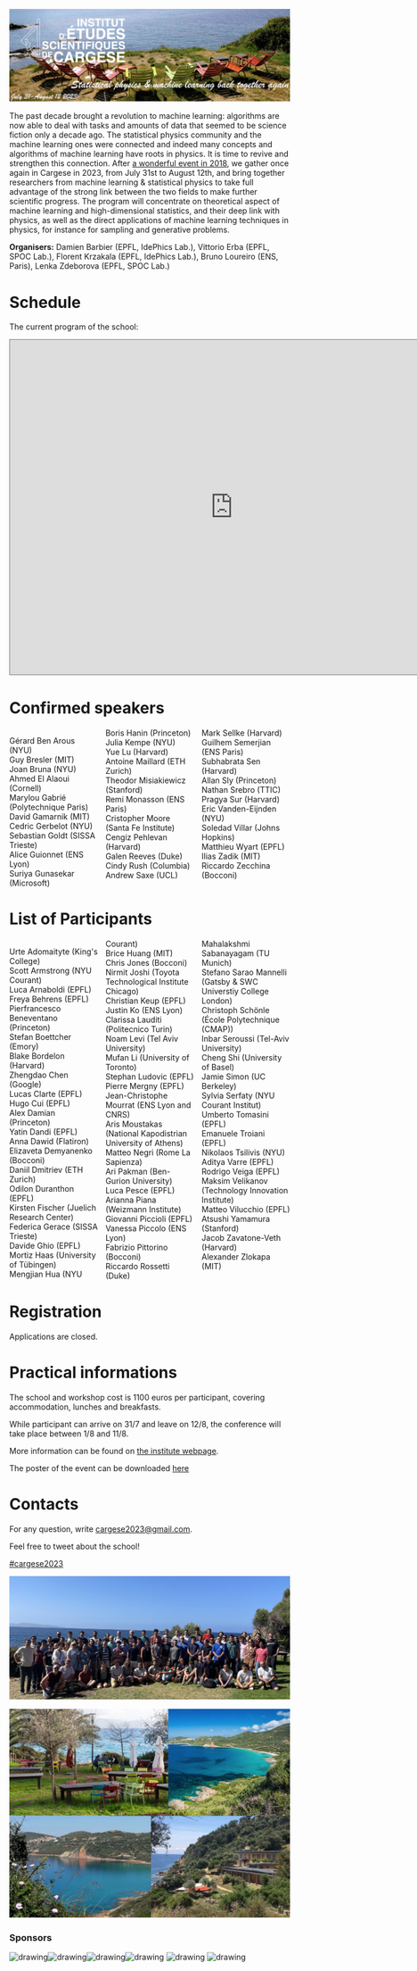 ![program](cargese2023.jpg)

The past decade brought a revolution to machine learning: algorithms are now able to deal with tasks and amounts of data that seemed to be science fiction only a decade ago. The statistical physics community and the machine learning ones were connected and indeed many concepts and algorithms of machine learning have roots in physics. It is time to revive and strengthen this connection. After [a wonderful event in 2018](https://krzakala.github.io/cargese.io/), we gather once again in Cargese in 2023, from July 31st to August 12th, and bring together researchers from machine learning & statistical physics to take full advantage of the strong link between the two fields to make further scientific progress.  The program will concentrate on theoretical aspect of machine learning and high-dimensional statistics, and their deep link with physics, as well as the direct applications of machine learning techniques in physics, for instance for sampling and generative problems.

__Organisers:__  Damien Barbier (EPFL, IdePhics Lab.), Vittorio Erba (EPFL, SPOC Lab.), Florent Krzakala (EPFL, IdePhics Lab.), Bruno Loureiro (ENS, Paris), Lenka Zdeborova (EPFL, SPOC Lab.) 

# Schedule

The current program of the school:

<iframe src="https://calendar.google.com/calendar/embed?height=600&wkst=1&bgcolor=%23ffffff&ctz=Europe%2FZurich&mode=WEEK&src=Y2FyZ2VzZTIwMjNAZ21haWwuY29t&color=%23039BE5" style="border:solid 1px #777" width="800" height="600" frameborder="0" scrolling="no"></iframe>



# Confirmed speakers

<div style="column-count: 3;">

Gérard 	Ben Arous 	(NYU)<br>
Guy 	Bresler	(MIT)<br>
Joan 	Bruna	(NYU)<br>
Ahmed 	El Alaoui	(Cornell) <br>
Marylou 	Gabrié	(Polytechnique Paris) <br>
David 	Gamarnik	(MIT)<br>
Cedric 	Gerbelot	(NYU)<br>
Sebastian 	Goldt	(SISSA Trieste) <br>
Alice 	Guionnet	(ENS Lyon) <br>
Suriya 	Gunasekar	(Microsoft)<br>
Boris 	Hanin	(Princeton) <br>
Julia 	Kempe	(NYU)<br>
Yue	Lu	(Harvard) <br>
Antoine 	Maillard	(ETH Zurich)<br>
Theodor	Misiakiewicz	(Stanford) <br>
Remi 	Monasson	(ENS Paris) <br>
Cristopher 	Moore	(Santa Fe Institute)<br>
Cengiz 	Pehlevan	(Harvard) <br>
Galen 	Reeves	(Duke)<br>
Cindy	Rush	(Columbia) <br>
Andrew 	Saxe	(UCL)<br>
Mark 	Sellke	(Harvard) <br>
Guilhem 	Semerjian 	(ENS Paris) <br>
Subhabrata 	Sen	(Harvard) <br>
Allan 	Sly	(Princeton) <br>
Nathan 	Srebro	(TTIC)<br>
Pragya 	Sur	(Harvard) <br>
Eric 	Vanden-Eijnden	(NYU)<br>
Soledad 	Villar	(Johns Hopkins)<br>
Matthieu 	Wyart 	(EPFL) <br>
Ilias 	Zadik 	(MIT)<br>
Riccardo 	Zecchina	(Bocconi)
</div>

# List of Participants

<div style="column-count: 3;">

Urte			Adomaityte			(King's College)<br>
Scott			Armstrong			(NYU Courant)<br>
Luca			Arnaboldi			(EPFL)<br>
Freya			Behrens			    (EPFL)<br>
Pierfrancesco	Beneventano		    (Princeton)<br>
Stefan			Boettcher			(Emory)<br>
Blake			Bordelon			(Harvard)<br>
Zhengdao		Chen			    (Google)<br>
Lucas			Clarte			    (EPFL)<br>
Hugo			Cui			        (EPFL)<br>
Alex			Damian			    (Princeton)<br>
Yatin			Dandi			    (EPFL)<br>
Anna			Dawid			    (Flatiron)<br>
Elizaveta		Demyanenko			(Bocconi)<br>
Daniil			Dmitriev			(ETH Zurich)<br>
Odilon			Duranthon			(EPFL)<br>
Kirsten			Fischer			    (Juelich Research Center)<br>
Federica		Gerace			    (SISSA Trieste)<br>
Davide			Ghio			    (EPFL)<br>
Mortiz          Haas                (University of Tübingen)<br>
Mengjian		Hua			        (NYU Courant)<br>
Brice			Huang			    (MIT)<br>
Chris			Jones			    (Bocconi)<br>
Nirmit			Joshi			    (Toyota Technological Institute Chicago)<br>
Christian		Keup			    (EPFL)<br>
Justin			Ko			        (ENS Lyon)<br>
Clarissa		Lauditi			    (Politecnico Turin)<br>
Noam            Levi                (Tel Aviv University)<br>
Mufan           Li                  (University of Toronto)<br>
Stephan			Ludovic			    (EPFL)<br>
Pierre			Mergny			    (EPFL)<br>
Jean-Christophe	Mourrat			    (ENS Lyon and CNRS)<br>
Aris			Moustakas			(National Kapodistrian University of Athens)<br>
Matteo			Negri			    (Rome La Sapienza)<br>
Ari			    Pakman			    (Ben-Gurion University)<br>
Luca			Pesce			    (EPFL)<br>
Arianna			Piana			    (Weizmann Institute)<br>
Giovanni		Piccioli			(EPFL)<br>
Vanessa			Piccolo			    (ENS Lyon)<br>
Fabrizio		Pittorino			(Bocconi)<br>
Riccardo		Rossetti			(Duke)<br>
Mahalakshmi		Sabanayagam		    (TU Munich)<br>
Stefano			Sarao Mannelli		(Gatsby & SWC Universtiy College London)<br>
Christoph		Schönle			    (École Polytechnique (CMAP))<br>
Inbar			Seroussi			(Tel-Aviv University)<br>
Cheng			Shi			        (University of Basel)<br>
Jamie			Simon			    (UC Berkeley)<br>
Sylvia          Serfaty				(NYU Courant Institut)<br>
Umberto			Tomasini			(EPFL)<br>
Emanuele		Troiani			    (EPFL)<br>
Nikolaos		Tsilivis			(NYU)<br>
Aditya			Varre			    (EPFL)<br>
Rodrigo         Veiga               (EPFL)<br>
Maksim			Velikanov			(Technology Innovation Institute)<br>
Matteo			Vilucchio			(EPFL)<br>
Atsushi			Yamamura			(Stanford)<br>
Jacob			Zavatone-Veth		(Harvard)<br>
Alexander		Zlokapa			    (MIT)<br>
</div>

# Registration

Applications are closed.

<!-- The selection of the participants will take place in the days following the deadline (31st March 2023).  -->

# Practical informations

The school and workshop cost is 1100 euros per participant, covering accommodation, lunches and breakfasts. 

While participant can arrive on 31/7 and leave on 12/8, the conference will take place between 1/8 and 11/8.

More information can be found on [the institute webpage](https://iesc.universita.corsica/?lang=en).

The poster of the event can be downloaded [here](Affiche-Krzakala-2023.pdf)

# Contacts

For any question, write [cargese2023@gmail.com](mailto:cargese2023@gmail.com).

Feel free to tweet about the school! 

<a href="https://twitter.com/intent/tweet?button_hashtag=cargese2023&ref_src=twsrc%5Etfw" class="twitter-hashtag-button" data-show-count="false"> #cargese2023</a><script async src="https://platform.twitter.com/widgets.js" charset="utf-8"></script>


![Group Photo](Photo-Conf.jpg)



<!-- # Organization Committee:
Florent Krzakala (EPFL, IdePhics Lab.), Lenka Zdeborova (EPFL, SPOC Lab.), Vittorio Erba (EPFL, SPOC Lab.), Damien Barbier (EPFL, IdePhics Lab.)
           -->
<!-- <a href="https://twitter.com/intent/tweet?button_hashtag=cargese2023&ref_src=twsrc%5Etfw" class="twitter-hashtag-button" data-show-count="false">Tweet #cargese2023</a><script async src="https://platform.twitter.com/widgets.js" charset="utf-8"></script> -->


![program](cargese.jpg)


### Sponsors

<img src="https://leshouches2022.github.io/img/logo_CFM.jpg" alt="drawing" width="200"/><img src="https://www.myscience.ch/var/myscience/image/logo/snf_banner_fr.svg" alt="drawing" width="200"/><img src="https://anr.fr/typo3conf/ext/anr_skin/Resources/Public/assets/img/anr-logo-2021.png" alt="drawing" width="150"/><img src="https://upload.wikimedia.org/wikipedia/commons/f/f4/Logo_EPFL.svg" alt="drawing" width="150"/>
<img src="https://www.ipht.fr/Images/astImg/674/logo-ipht-couleur.png" alt="drawing" width="100"/>
<img src="https://www.cnrs.fr/themes/custom/cnrs/logo.svg" alt="drawing" width="75"/>


